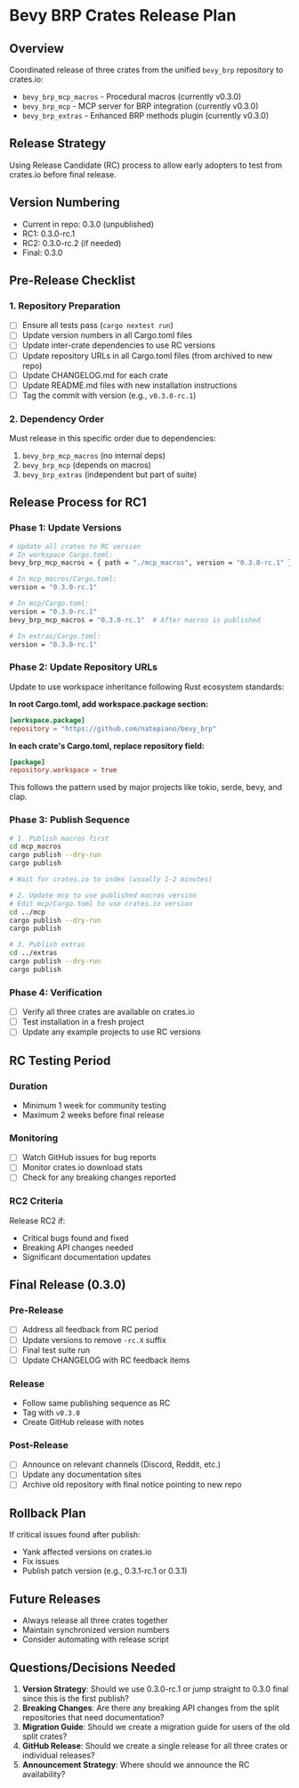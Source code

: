 # Bevy BRP Crates Release Plan

## Overview
Coordinated release of three crates from the unified `bevy_brp` repository to crates.io:
- `bevy_brp_mcp_macros` - Procedural macros (currently v0.3.0)
- `bevy_brp_mcp` - MCP server for BRP integration (currently v0.3.0)
- `bevy_brp_extras` - Enhanced BRP methods plugin (currently v0.3.0)

## Release Strategy
Using Release Candidate (RC) process to allow early adopters to test from crates.io before final release.

## Version Numbering
- Current in repo: 0.3.0 (unpublished)
- RC1: 0.3.0-rc.1
- RC2: 0.3.0-rc.2 (if needed)
- Final: 0.3.0

## Pre-Release Checklist

### 1. Repository Preparation
- [ ] Ensure all tests pass (`cargo nextest run`)
- [ ] Update version numbers in all Cargo.toml files
- [ ] Update inter-crate dependencies to use RC versions
- [ ] Update repository URLs in all Cargo.toml files (from archived to new repo)
- [ ] Update CHANGELOG.md for each crate
- [ ] Update README.md files with new installation instructions
- [ ] Tag the commit with version (e.g., `v0.3.0-rc.1`)

### 2. Dependency Order
Must release in this specific order due to dependencies:
1. `bevy_brp_mcp_macros` (no internal deps)
2. `bevy_brp_mcp` (depends on macros)
3. `bevy_brp_extras` (independent but part of suite)

## Release Process for RC1

### Phase 1: Update Versions
```bash
# Update all crates to RC version
# In workspace Cargo.toml:
bevy_brp_mcp_macros = { path = "./mcp_macros", version = "0.3.0-rc.1" }

# In mcp_macros/Cargo.toml:
version = "0.3.0-rc.1"

# In mcp/Cargo.toml:
version = "0.3.0-rc.1"
bevy_brp_mcp_macros = "0.3.0-rc.1"  # After macros is published

# In extras/Cargo.toml:
version = "0.3.0-rc.1"
```

### Phase 2: Update Repository URLs
Update to use workspace inheritance following Rust ecosystem standards:

**In root Cargo.toml, add workspace.package section:**
```toml
[workspace.package]
repository = "https://github.com/natepiano/bevy_brp"
```

**In each crate's Cargo.toml, replace repository field:**
```toml
[package]
repository.workspace = true
```

This follows the pattern used by major projects like tokio, serde, bevy, and clap.

### Phase 3: Publish Sequence
```bash
# 1. Publish macros first
cd mcp_macros
cargo publish --dry-run
cargo publish

# Wait for crates.io to index (usually 1-2 minutes)

# 2. Update mcp to use published macros version
# Edit mcp/Cargo.toml to use crates.io version
cd ../mcp
cargo publish --dry-run
cargo publish

# 3. Publish extras
cd ../extras
cargo publish --dry-run
cargo publish
```

### Phase 4: Verification
- [ ] Verify all three crates are available on crates.io
- [ ] Test installation in a fresh project
- [ ] Update any example projects to use RC versions

## RC Testing Period

### Duration
- Minimum 1 week for community testing
- Maximum 2 weeks before final release

### Monitoring
- [ ] Watch GitHub issues for bug reports
- [ ] Monitor crates.io download stats
- [ ] Check for any breaking changes reported

### RC2 Criteria
Release RC2 if:
- Critical bugs found and fixed
- Breaking API changes needed
- Significant documentation updates

## Final Release (0.3.0)

### Pre-Release
- [ ] Address all feedback from RC period
- [ ] Update versions to remove `-rc.X` suffix
- [ ] Final test suite run
- [ ] Update CHANGELOG with RC feedback items

### Release
- Follow same publishing sequence as RC
- Tag with `v0.3.0`
- Create GitHub release with notes

### Post-Release
- [ ] Announce on relevant channels (Discord, Reddit, etc.)
- [ ] Update any documentation sites
- [ ] Archive old repository with final notice pointing to new repo

## Rollback Plan
If critical issues found after publish:
- Yank affected versions on crates.io
- Fix issues
- Publish patch version (e.g., 0.3.1-rc.1 or 0.3.1)

## Future Releases
- Always release all three crates together
- Maintain synchronized version numbers
- Consider automating with release script

## Questions/Decisions Needed

1. **Version Strategy**: Should we use 0.3.0-rc.1 or jump straight to 0.3.0 final since this is the first publish?
2. **Breaking Changes**: Are there any breaking API changes from the split repositories that need documentation?
3. **Migration Guide**: Should we create a migration guide for users of the old split crates?
4. **GitHub Release**: Should we create a single release for all three crates or individual releases?
5. **Announcement Strategy**: Where should we announce the RC availability?